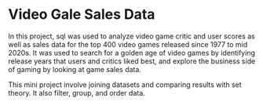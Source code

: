 # Video Gale Sales Data

In this project, sql was used to analyze video game critic and user scores as well as sales data for the top 400 video games released since 1977 to mid 2020s. It was used to search for a golden age of video games by identifying release years that users and critics liked best, and explore the business side of gaming by looking at game sales data.

This mini project involve joining datasets and comparing results with set theory. It also filter, group, and order data.
